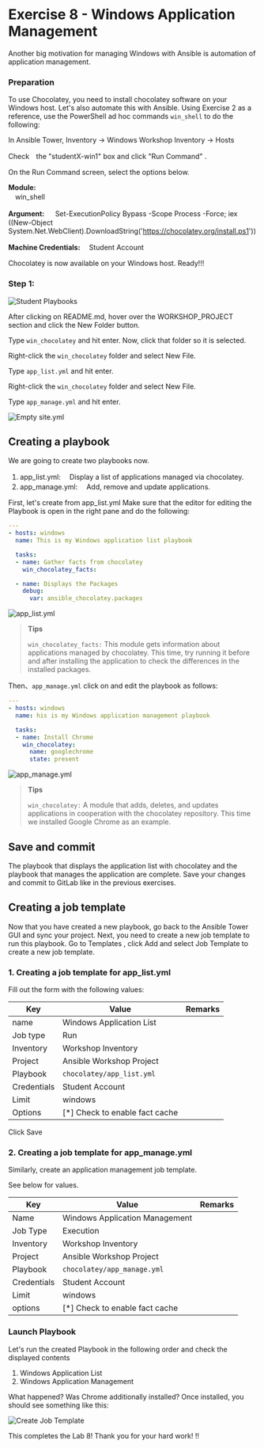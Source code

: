 # Exercise 8 - Windows Application Management  

Another big motivation for managing Windows with Ansible is automation of application management. 


### Preparation 

To use Chocolatey, you need to install chocolatey software on your Windows host. Let's also automate this with Ansible. Using Exercise 2 as a reference, use the PowerShell ad hoc commands `win_shell` to do the following:

In Ansible Tower, Inventory → Windows Workshop Inventory → Hosts

Check　the "studentX-win1" box and click "Run Command" .

On the Run Command screen, select the options below.

**Module:**  
　win_shell

**Argument:**
　 Set-ExecutionPolicy Bypass -Scope Process -Force; iex ((New-Object System.Net.WebClient).DownloadString('https://chocolatey.org/install.ps1'))

**Machine Credentials:**
　Student Account

Chocolatey is now available on your Windows host. Ready!!!

### Step 1:

![Student Playbooks](images/8-vscode-existing-folders.ja.jpg)

After clicking on README.md, hover over the WORKSHOP_PROJECT section and click the New Folder button.

Type `win_chocolatey` and hit enter. Now, click that folder so it is selected. 

Right-click the `win_chocolatey` folder and select New File.

Type `app_list.yml` and hit enter. 

Right-click the `win_chocolatey` folder and select New File.

Type `app_manage.yml` and hit enter.

![Empty site.yml](images/8-create-list-empty.ja.jpg)

## Creating a playbook

We are going to create two playbooks now.

1. app_list.yml:
　Display a list of applications managed via chocolatey.
2. app_manage.yml:
　Add, remove and update applications.

First, let's create from app_list.yml
Make sure that the editor for editing the Playbook is open in the right pane and do the following:

<!-- {% raw %} -->
```yaml
---
- hosts: windows
  name: This is my Windows application list playbook

  tasks:
  - name: Gather facts from chocolatey
    win_chocolatey_facts:

  - name: Displays the Packages
    debug:
      var: ansible_chocolatey.packages
```
<!-- {% endraw %} -->

![app_list.yml](images/8-create-list.ja.jpg)

> **Tips**
>
> `win_chocolatey_facts:` This module gets information about applications managed by chocolatey. This time, try running it before and after installing the application to check the differences in the installed packages.


Then、`app_manage.yml` click on and edit the playbook as follows:   

<!-- {% raw %} -->
```yaml
---
- hosts: windows
  name: his is my Windows application management playbook

  tasks:
  - name: Install Chrome
    win_chocolatey:
      name: googlechrome
      state: present
```
<!-- {% endraw %} -->

![app_manage.yml](images/8-create-mamage.ja.jpg)

> **Tips**
>
> `win_chocolatey:` A module that adds, deletes, and updates applications in cooperation with the chocolatey repository. This time we installed Google Chrome as an example. 

## Save and commit

The playbook that displays the application list with chocolatey and the playbook that manages the application are complete. Save your changes and commit to GitLab like in the previous exercises.  

## Creating a job template

Now that you have created a new playbook, go back to the Ansible Tower GUI and sync your project.
Next, you need to create a new job template to run this playbook. Go to Templates , click Add and select Job Template to create a new job template.

### 1. Creating a job template for app_list.yml

Fill out the form with the following values:  

| Key                | Value                      | Remarks |
|--------------------|----------------------------|------|
| name               | Windows Application List           |      |
| Job type           | Run                        |      |
| Inventory          | Workshop Inventory         |      |
| Project            | Ansible Workshop Project   |      |
| Playbook           | `chocolatey/app_list.yml`     |      |
| Credentials | Student Account            |      |
| Limit              | windows                    |      |
| Options            | 	[*] Check to enable fact cache      |      |

Click Save 

### 2. Creating a job template for app_manage.yml 

Similarly, create an application management job template.

See below for values.    

| Key                | Value                      | Remarks |
|--------------------|----------------------------|------|
| Name               | Windows Application Management |      |
| Job Type           | Execution                        |      |
| Inventory          | Workshop Inventory          |      |
| Project            | Ansible Workshop Project   |      |
| Playbook           | `chocolatey/app_manage.yml`     |      |
| Credentials | Student Account            |      |
| Limit              | windows                    |      |
| options            | [*] Check to enable fact cache     |      |


### Launch Playbook

Let's run the created Playbook in the following order and check the displayed contents 

1. Windows Application List
2. Windows Application Management

What happened? Was Chrome additionally installed?
Once installed, you should see something like this:

![Create Job Template](images/8-chrome-installed.ja.jpg)

This completes the Lab 8! Thank you for your hard work! !!
